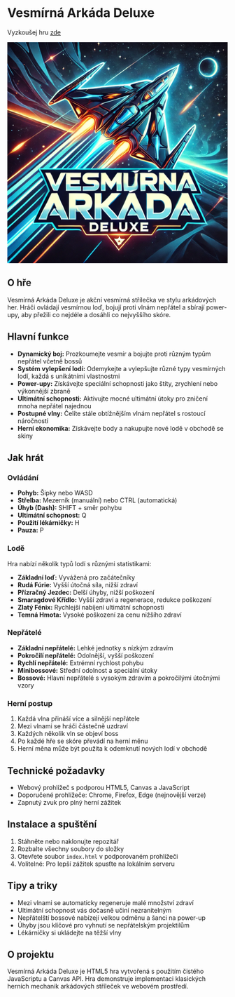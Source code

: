 # Vesmírná Arkáda Deluxe

Vyzkoušej hru [zde](https://vesmirna-arkada-deluxe.netlify.app/)

![Game Logo](icon.webp)


## O hře

Vesmírná Arkáda Deluxe je akční vesmírná střílečka ve stylu arkádových her. Hráči ovládají vesmírnou loď, bojují proti vlnám nepřátel a sbírají power-upy, aby přežili co nejdéle a dosáhli co nejvyššího skóre.

## Hlavní funkce

- **Dynamický boj:** Prozkoumejte vesmír a bojujte proti různým typům nepřátel včetně bossů
- **Systém vylepšení lodí:** Odemykejte a vylepšujte různé typy vesmírných lodí, každá s unikátními vlastnostmi
- **Power-upy:** Získávejte speciální schopnosti jako štíty, zrychlení nebo výkonnější zbraně
- **Ultimátní schopnosti:** Aktivujte mocné ultimátní útoky pro zničení mnoha nepřátel najednou
- **Postupné vlny:** Čelíte stále obtížnějším vlnám nepřátel s rostoucí náročností
- **Herní ekonomika:** Získávejte body a nakupujte nové lodě v obchodě se skiny

## Jak hrát

### Ovládání

- **Pohyb:** Šipky nebo WASD
- **Střelba:** Mezerník (manuální) nebo CTRL (automatická)
- **Úhyb (Dash):** SHIFT + směr pohybu
- **Ultimátní schopnost:** Q
- **Použití lékárničky:** H
- **Pauza:** P

### Lodě

Hra nabízí několik typů lodí s různými statistikami:
- **Základní loď:** Vyvážená pro začátečníky
- **Rudá Fúrie:** Vyšší útočná síla, nižší zdraví
- **Přízračný Jezdec:** Delší úhyby, nižší poškození
- **Smaragdové Křídlo:** Vyšší zdraví a regenerace, redukce poškození
- **Zlatý Fénix:** Rychlejší nabíjení ultimátní schopnosti
- **Temná Hmota:** Vysoké poškození za cenu nižšího zdraví

### Nepřátelé

- **Základní nepřátelé:** Lehké jednotky s nízkým zdravím
- **Pokročilí nepřátelé:** Odolnější, vyšší poškození
- **Rychlí nepřátelé:** Extrémní rychlost pohybu
- **Minibossové:** Střední odolnost a speciální útoky
- **Bossové:** Hlavní nepřátelé s vysokým zdravím a pokročilými útočnými vzory

### Herní postup

1. Každá vlna přináší více a silnější nepřátele
2. Mezi vlnami se hráči částečně uzdraví
3. Každých několik vln se objeví boss
4. Po každé hře se skóre převádí na herní měnu
5. Herní měna může být použita k odemknutí nových lodí v obchodě

## Technické požadavky

- Webový prohlížeč s podporou HTML5, Canvas a JavaScript
- Doporučené prohlížeče: Chrome, Firefox, Edge (nejnovější verze)
- Zapnutý zvuk pro plný herní zážitek

## Instalace a spuštění

1. Stáhněte nebo naklonujte repozitář
2. Rozbalte všechny soubory do složky
3. Otevřete soubor `index.html` v podporovaném prohlížeči
4. Volitelné: Pro lepší zážitek spusťte na lokálním serveru

## Tipy a triky

- Mezi vlnami se automaticky regeneruje malé množství zdraví
- Ultimátní schopnost vás dočasně učiní nezranitelným
- Nepřátelští bossové nabízejí velkou odměnu a šanci na power-up
- Úhyby jsou klíčové pro vyhnutí se nepřátelským projektilům
- Lékárničky si ukládejte na těžší vlny

## O projektu

Vesmírná Arkáda Deluxe je HTML5 hra vytvořená s použitím čistého JavaScriptu a Canvas API. Hra demonstruje implementaci klasických herních mechanik arkádových stříleček ve webovém prostředí.
